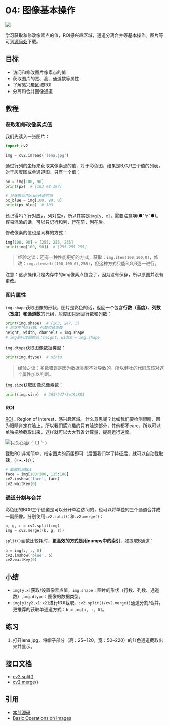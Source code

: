 # 04: 图像基本操作

![](http://blog.codec.wang/cv2_lena_face_roi_crop.jpg)

学习获取和修改像素点的值，ROI感兴趣区域，通道分离合并等基本操作。图片等可到[源码处]()下载。

## 目标

* 访问和修改图片像素点的值
* 获取图片的宽、高、通道数等属性
* 了解感兴趣区域ROI
* 分离和合并图像通道

## 教程

### 获取和修改像素点值

我们先读入一张图片：

```python
import cv2

img = cv2.imread('lena.jpg')
```

通过行列的坐标来获取某像素点的值，对于彩色图，结果是B,G,R三个值的列表，对于灰度图或单通道图，只有一个值：

```python
px = img[100, 90]
print(px)  # [103 98 197]

# 只获取蓝色blue通道的值
px_blue = img[100, 90, 0]
print(px_blue)  # 103
```

还记得吗？行对应y，列对应x，所以其实是`img[y, x]`，需要注意噢\(●ˇ∀ˇ●\)。容易混淆的话，可以只记行和列，行在前，列在后。

修改像素的值也是同样的方式：

```python
img[100, 90] = [255, 255, 255]
print(img[100, 90])  # [255 255 255]
```

> 经验之谈：还有一种性能更好的方式，获取：`img.item(100,100,0)`，修改：`img.itemset((100,100,0),255)`，但这种方式只能B,G,R逐一进行。

注意：这步操作只是内存中的img像素点值变了，因为没有保存，所以原图并没有更改。

### 图片属性

`img.shape`获取图像的形状，图片是彩色的话，返回一个包含**行数（高度）、列数（宽度）和通道数**的元组，灰度图只返回行数和列数：

```python
print(img.shape)  # (263, 247, 3)
# 形状中包括行数、列数和通道数
height, width, channels = img.shape
# img是灰度图的话：height, width = img.shape
```

`img.dtype`获取图像数据类型：

```python
print(img.dtype)  # uint8
```

> 经验之谈：多数错误是因为数据类型不对导致的，所以健壮的代码应该对这个属性加以判断。

`img.size`获取图像总像素数：

```python
print(img.size)  # 263*247*3=194883
```

### ROI

[ROI](https://baike.baidu.com/item/ROI/1125333#viewPageContent)：Region of Interest，感兴趣区域。什么意思呢？比如我们要检测眼睛，因为眼睛肯定在脸上，所以我们感兴趣的只有脸这部分，其他都不care，所以可以单独把脸截取出来，这样就可以大大节省计算量，提高运行速度。

![&#x53EA;&#x5173;&#x5FC3;&#x8138;\( &#x256F;&#x25A1;&#x2570; \)](http://blog.codec.wang/cv2_lena_face_roi_crop.jpg)

截取ROI非常简单，指定图片的范围即可（后面我们学了特征后，就可以自动截取辣，\(ง •\_•\)ง）：

```python
# 截取脸部ROI
face = img[100:200, 115:188]
cv2.imshow('face', face)
cv2.waitKey(0)
```

### 通道分割与合并

彩色图的BGR三个通道是可以分开单独访问的，也可以将单独的三个通道合并成一副图像。分别使用`cv2.split()`和`cv2.merge()`：

```python
b, g, r = cv2.split(img)
img = cv2.merge((b, g, r))
```

`split()`函数比较耗时，**更高效的方式是用numpy中的索引**，如提取B通道：

```python
b = img[:, :, 0]
cv2.imshow('blue', b)
cv2.waitKey(0)
```

## 小结

* `img[y,x]`获取/设置像素点值，`img.shape`：图片的形状（行数、列数、通道数）,`img.dtype`：图像的数据类型。
* `img[y1:y2,x1:x2]`进行ROI截取，`cv2.split()/cv2.merge()`通道分割/合并。更推荐的获取单通道方式：`b = img[:, :, 0]`。

## 练习

1. 打开lena.jpg，将帽子部分（高：25~120，宽：50~220）的红色通道截取出来并显示。

## 接口文档

* [cv2.split\(\)](https://docs.opencv.org/4.0.0/d2/de8/group__core__array.html#ga0547c7fed86152d7e9d0096029c8518a)
* [cv2.merge\(\)](https://docs.opencv.org/4.0.0/d2/de8/group__core__array.html#ga7d7b4d6c6ee504b30a20b1680029c7b4)

## 引用

* [本节源码](https://github.com/codecwang/OpenCV-Python-Tutorial/tree/master/04-Basic-Operations)
* [Basic Operations on Images](http://opencv-python-tutroals.readthedocs.io/en/latest/py_tutorials/py_core/py_basic_ops/py_basic_ops.html#basic-ops)

